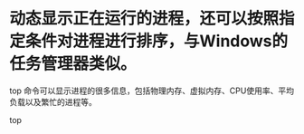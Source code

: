 # 动态显示正在运行的进程，还可以按照指定条件对进程进行排序，与Windows的任务管理器类似。

top 命令可以显示进程的很多信息，包括物理内存、虚拟内存、CPU使用率、平均负载以及繁忙的进程等。

top
